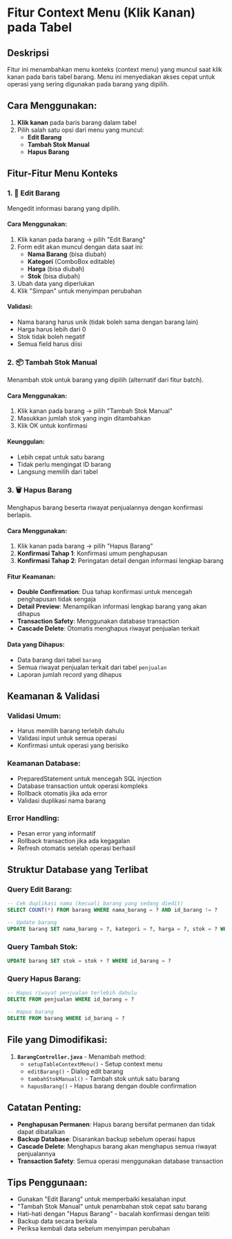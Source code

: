 # Fitur Context Menu (Klik Kanan) pada Tabel

## Deskripsi
Fitur ini menambahkan menu konteks (context menu) yang muncul saat klik kanan pada baris tabel barang. Menu ini menyediakan akses cepat untuk operasi yang sering digunakan pada barang yang dipilih.

## Cara Menggunakan:
1. **Klik kanan** pada baris barang dalam tabel
2. Pilih salah satu opsi dari menu yang muncul:
   - **Edit Barang**
   - **Tambah Stok Manual**
   - **Hapus Barang**

## Fitur-Fitur Menu Konteks

### 1. 📝 **Edit Barang**
Mengedit informasi barang yang dipilih.

#### Cara Menggunakan:
1. Klik kanan pada barang → pilih "Edit Barang"
2. Form edit akan muncul dengan data saat ini:
   - **Nama Barang** (bisa diubah)
   - **Kategori** (ComboBox editable)
   - **Harga** (bisa diubah)
   - **Stok** (bisa diubah)
3. Ubah data yang diperlukan
4. Klik "Simpan" untuk menyimpan perubahan

#### Validasi:
- Nama barang harus unik (tidak boleh sama dengan barang lain)
- Harga harus lebih dari 0
- Stok tidak boleh negatif
- Semua field harus diisi

### 2. 📦 **Tambah Stok Manual**
Menambah stok untuk barang yang dipilih (alternatif dari fitur batch).

#### Cara Menggunakan:
1. Klik kanan pada barang → pilih "Tambah Stok Manual"
2. Masukkan jumlah stok yang ingin ditambahkan
3. Klik OK untuk konfirmasi

#### Keunggulan:
- Lebih cepat untuk satu barang
- Tidak perlu mengingat ID barang
- Langsung memilih dari tabel

### 3. 🗑️ **Hapus Barang**
Menghapus barang beserta riwayat penjualannya dengan konfirmasi berlapis.

#### Cara Menggunakan:
1. Klik kanan pada barang → pilih "Hapus Barang"
2. **Konfirmasi Tahap 1**: Konfirmasi umum penghapusan
3. **Konfirmasi Tahap 2**: Peringatan detail dengan informasi lengkap barang

#### Fitur Keamanan:
- **Double Confirmation**: Dua tahap konfirmasi untuk mencegah penghapusan tidak sengaja
- **Detail Preview**: Menampilkan informasi lengkap barang yang akan dihapus
- **Transaction Safety**: Menggunakan database transaction
- **Cascade Delete**: Otomatis menghapus riwayat penjualan terkait

#### Data yang Dihapus:
- Data barang dari tabel `barang`
- Semua riwayat penjualan terkait dari tabel `penjualan`
- Laporan jumlah record yang dihapus

## Keamanan & Validasi

### Validasi Umum:
- Harus memilih barang terlebih dahulu
- Validasi input untuk semua operasi
- Konfirmasi untuk operasi yang berisiko

### Keamanan Database:
- PreparedStatement untuk mencegah SQL injection
- Database transaction untuk operasi kompleks
- Rollback otomatis jika ada error
- Validasi duplikasi nama barang

### Error Handling:
- Pesan error yang informatif
- Rollback transaction jika ada kegagalan
- Refresh otomatis setelah operasi berhasil

## Struktur Database yang Terlibat

### Query Edit Barang:
```sql
-- Cek duplikasi nama (kecuali barang yang sedang diedit)
SELECT COUNT(*) FROM barang WHERE nama_barang = ? AND id_barang != ?

-- Update barang
UPDATE barang SET nama_barang = ?, kategori = ?, harga = ?, stok = ? WHERE id_barang = ?
```

### Query Tambah Stok:
```sql
UPDATE barang SET stok = stok + ? WHERE id_barang = ?
```

### Query Hapus Barang:
```sql
-- Hapus riwayat penjualan terlebih dahulu
DELETE FROM penjualan WHERE id_barang = ?

-- Hapus barang
DELETE FROM barang WHERE id_barang = ?
```

## File yang Dimodifikasi:
1. **`BarangController.java`** - Menambah method:
   - `setupTableContextMenu()` - Setup context menu
   - `editBarang()` - Dialog edit barang
   - `tambahStokManual()` - Tambah stok untuk satu barang
   - `hapusBarang()` - Hapus barang dengan double confirmation

## Catatan Penting:
- **Penghapusan Permanen**: Hapus barang bersifat permanen dan tidak dapat dibatalkan
- **Backup Database**: Disarankan backup sebelum operasi hapus
- **Cascade Delete**: Menghapus barang akan menghapus semua riwayat penjualannya
- **Transaction Safety**: Semua operasi menggunakan database transaction

## Tips Penggunaan:
- Gunakan "Edit Barang" untuk memperbaiki kesalahan input
- "Tambah Stok Manual" untuk penambahan stok cepat satu barang
- Hati-hati dengan "Hapus Barang" - bacalah konfirmasi dengan teliti
- Backup data secara berkala
- Periksa kembali data sebelum menyimpan perubahan
